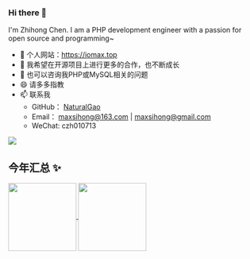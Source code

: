 ### Hi there 👋

I'm Zhihong Chen. I am a PHP development engineer with a passion for open source and programming~

<link rel="stylesheet" href="https://cdnjs.cloudflare.com/ajax/libs/font-awesome/4.7.0/css/font-awesome.min.css">

- 🌱 个人网站：https://iomax.top
- 👯 我希望在开源项目上进行更多的合作，也不断成长
- 💬 也可以咨询我PHP或MySQL相关的问题
- 😄 请多多指教
- 📫 联系我
    - GitHub： [NaturalGao](https://github.com/MaxSihong)
    - Email： maxsihong@163.com | maxsihong@gmail.com
    - WeChat: czh010713

![](https://komarev.com/ghpvc/?username=MaxSihong)

## 今年汇总 ✨

<a href="https://github.com/MaxSihong">
    <img align="center" height="137px"
        src="https://github-readme-stats-maxsihong.vercel.app/api?username=MaxSihong&hide_title=true&hide_border=true&show_icons=true&include_all_commits=true&line_height=21&bg_color=0,EC6C6C,FFD479,FFFC79,73FA79&theme=graywhite&locale=cn" />
</a>
<a href="https://github.com/MaxSihong">
    <img align="center" height="137px"
        src="https://github-readme-stats-maxsihong.vercel.app/api/top-langs/?username=MaxSihong&hide_title=true&hide_border=true&layout=compact&bg_color=0,73FA79,73FDFF,D783FF&theme=graywhite&locale=cn" />
</a>

